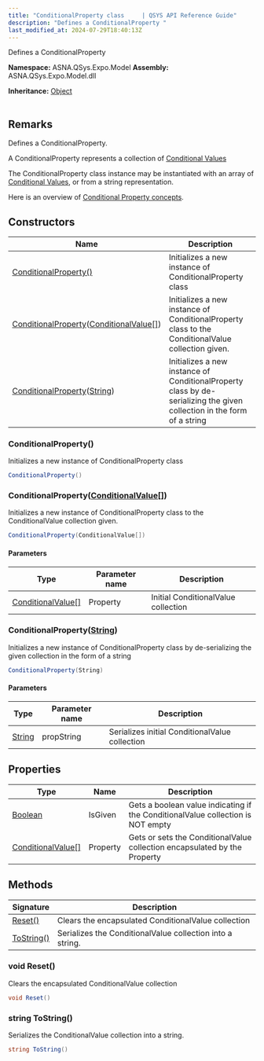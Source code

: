 ```yaml
---
title: "ConditionalProperty class     | QSYS API Reference Guide"
description: "Defines a ConditionalProperty "
last_modified_at: 2024-07-29T18:40:13Z
---
```


Defines a ConditionalProperty

**Namespace:** ASNA.QSys.Expo.Model
**Assembly:** ASNA.QSys.Expo.Model.dll

**Inheritance:** [Object](https://docs.microsoft.com/en-us/dotnet/api/system.object)
<br>
<br>

## Remarks

Defines a ConditionalProperty.

A ConditionalProperty represents a collection of [Conditional Values](/reference/expo/qsys-expo-model/landing-page-namespace.html#conditional-value)

The ConditionalProperty class instance may be instantiated with an array of [Conditional Values](/reference/expo/qsys-expo-model/landing-page-namespace.html#conditional-value), or from a string representation.  

Here is an overview of [Conditional Property concepts](/reference/expo/qsys-expo-model/landing-page-namespace.html#conditional-property).


## Constructors

| Name | Description |
| --- | --- |
| [ConditionalProperty()](#conditionalproperty) | Initializes a new instance of ConditionalProperty class
| [ConditionalProperty](#conditionalpropertyconditionalvalue)([ConditionalValue\[\]](/reference/expo/qsys-expo-model/conditional-value.html)) | Initializes a new instance of ConditionalProperty class to the ConditionalValue collection given.
| [ConditionalProperty](#conditionalpropertystring)([String](https://docs.microsoft.com/en-us/dotnet/api/system.string)) | Initializes a new instance of ConditionalProperty class by de-serializing the given collection in the form of a string

### ConditionalProperty()

Initializes a new instance of ConditionalProperty class

```cs
ConditionalProperty()
```

### ConditionalProperty([ConditionalValue\[\]](/reference/expo/qsys-expo-model/conditional-value.html))

Initializes a new instance of ConditionalProperty class to the ConditionalValue collection given.

```cs
ConditionalProperty(ConditionalValue[])
```

#### Parameters

| Type | Parameter name | Description
| --- | --- | ---
| [ConditionalValue\[\]](/reference/expo/qsys-expo-model/conditional-value.html) | Property | Initial ConditionalValue collection

### ConditionalProperty([String](https://docs.microsoft.com/en-us/dotnet/api/system.string))

Initializes a new instance of ConditionalProperty class by de-serializing the given collection in the form of a string

```cs
ConditionalProperty(String)
```

#### Parameters

| Type | Parameter name | Description
| --- | --- | ---
| [String](https://docs.microsoft.com/en-us/dotnet/api/system.string) | propString | Serializes initial ConditionalValue collection

## Properties

| Type | Name | Description
| --- | --- | --- 
| [Boolean](https://docs.microsoft.com/en-us/dotnet/api/system.boolean) | IsGiven | Gets a boolean value indicating if the ConditionalValue collection is NOT empty |
| [ConditionalValue\[\]](/reference/expo/qsys-expo-model/conditional-value.html) | Property | Gets or sets the ConditionalValue collection encapsulated by the Property |

## Methods

| Signature | Description |
| --- | --- |
| [Reset()](#void-reset) | Clears the encapsulated ConditionalValue collection
| [ToString()](#string-tostring) | Serializes the ConditionalValue collection into a string.

### void Reset()

Clears the encapsulated ConditionalValue collection

```cs
void Reset()
```

### string ToString()

Serializes the ConditionalValue collection into a string.

```cs
string ToString()
```

